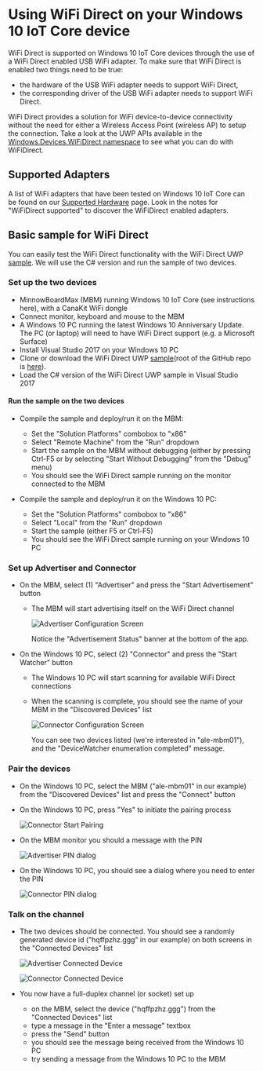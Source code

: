 # Using WiFi Direct on your Windows 10 IoT Core device

WiFi Direct is supported on Windows 10 IoT Core devices through the use of a WiFi Direct enabled USB WiFi adapter. To make sure that WiFi Direct is enabled two things need to be true:
* the hardware of the USB WiFi adapter needs to support WiFi Direct,
* the corresponding driver of the USB WiFi adapter needs to support WiFi Direct. 

WiFi Direct provides a solution for WiFi device-to-device connectivity without the need for either a Wireless Access Point (wireless AP) to setup the connection. Take a look at the UWP APIs available in the [Windows.Devices.WiFiDirect namespace](https://msdn.microsoft.com/en-us/library/windows/apps/windows.devices.wifidirect.aspx) to see what you can do with WiFiDirect.

## <a name="WiFi_Devices"></a>Supported Adapters

A list of WiFi adapters that have been tested on Windows 10 IoT Core can be found on our [Supported Hardware](HardwareCompatList.md) page. Look in the notes for "WiFiDirect supported" to discover the WiFiDirect enabled adapters.

## Basic sample for WiFi Direct

You can easily test the WiFi Direct functionality with the WiFi Direct UWP [sample](https://github.com/Microsoft/Windows-universal-samples/tree/master/Samples/WiFiDirect). We will use the C# version and run the sample of two devices.

### Set up the two devices
* MinnowBoardMax (MBM) running Windows 10 IoT Core (see instructions here), with a CanaKit WiFi dongle
* Connect monitor, keyboard and mouse to the MBM
* A Windows 10 PC running the latest Windows 10 Anniversary Update. The PC (or laptop) will need to have WiFi Direct support (e.g. a Microsoft Surface)
* Install Visual Studio 2017 on your Windows 10 PC
* Clone or download the WiFi Direct UWP [sample](https://github.com/Microsoft/Windows-universal-samples/tree/master/Samples/WiFiDirect)(root of the GitHub repo is [here](https://github.com/Microsoft/Windows-universal-samples)).
* Load the C# version of the WiFi Direct UWP sample in Visual Studio 2017

#### Run the sample on the two devices
* Compile the sample and deploy/run it on the MBM:

    * Set the "Solution Platforms" combobox to "x86"
    * Select "Remote Machine" from the "Run" dropdown
    * Start the sample on the MBM without debugging (either by pressing Ctrl-F5 or by selecting "Start Without Debugging" from the "Debug" menu)
    * You should see the WiFi Direct sample running on the monitor connected to the MBM
* Compile the sample and deploy/run it on the Windows 10 PC:
    * Set the "Solution Platforms" combobox to "x86"
    * Select "Local" from the "Run" dropdown
    * Start the sample (either F5 or Ctrl-F5)
    * You should see the WiFi Direct sample running on your Windows 10 PC

### Set up Advertiser and Connector
* On the MBM, select (1) "Advertiser" and press the "Start Advertisement" button

    * The MBM will start advertising itself on the WiFi Direct channel

        ![Advertiser Configuration Screen](../media/SetupWiFiDirect/Advertiser01.png)

        Notice the "Advertisement Status" banner at the bottom of the app.
    
* On the Windows 10 PC, select (2) "Connector" and press the "Start Watcher" button 

    * The Windows 10 PC will start scanning for available WiFi Direct connections
    * When the scanning is complete, you should see the name of your MBM in the "Discovered Devices" list

        ![Connector Configuration Screen](../media/SetupWiFiDirect/Connector01.png)

        You can see two devices listed (we're interested in "ale-mbm01"), and the "DeviceWatcher enumeration completed" message.

### Pair the devices
* On the Windows 10 PC, select the MBM ("ale-mbm01" in our example) from the "Discovered Devices" list and press the "Connect" button
* On the Windows 10 PC, press "Yes" to initiate the pairing process

    ![Connector Start Pairing](../media/SetupWiFiDirect/Connector02.png)

* On the MBM monitor you should a message with the PIN

    ![Advertiser PIN dialog](../media/SetupWiFiDirect/Advertiser02.png)

* On the Windows 10 PC, you should see a dialog where you need to enter the PIN

    ![Connector PIN dialog](../media/SetupWiFiDirect/Connector03.png)

### Talk on the channel
* The two devices should be connected. You should see a randomly generated device id ("hqffpzhz.ggg" in our example) on both screens in the "Connected Devices" list

    ![Advertiser Connected Device](../media/SetupWiFiDirect/Advertiser03.png)

    ![Connector Connected Device](../media/SetupWiFiDirect/Connector04.png)

* You now have a full-duplex channel (or socket) set up

    * on the MBM, select the device ("hqffpzhz.ggg") from the "Connected Devices" list
    * type a message in the "Enter a message" textbox
    * press the "Send" button
    * you should see the message being received from the Windows 10 PC
    * try sending a message from the Windows 10 PC to the MBM

